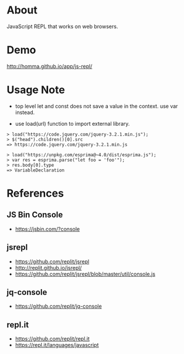 # About

JavaScript REPL that works on web browsers.

# Demo

http://homma.github.io/app/js-repl/

# Usage Note

- top level let and const does not save a value in the context. use var instead.

- use load(url) function to import external library.

````
> load("https://code.jquery.com/jquery-3.2.1.min.js");
> $("head").children()[0].src
=> https://code.jquery.com/jquery-3.2.1.min.js
````
````
> load("https://unpkg.com/esprima@~4.0/dist/esprima.js");
> var res = esprima.parse("let foo = 'foo'");
> res.body[0].type
=> VariableDeclaration
````

# References

## JS Bin Console
- https://jsbin.com/?console

## jsrepl
- https://github.com/replit/jsrepl
- http://replit.github.io/jsrepl/
- https://github.com/replit/jsrepl/blob/master/util/console.js

## jq-console
- https://github.com/replit/jq-console

## repl.it
- https://github.com/replit/repl.it
- https://repl.it/languages/javascript

